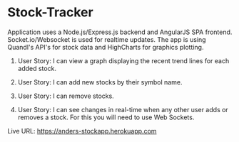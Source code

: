 # Stock-Tracker		

Application uses a Node.js/Express.js backend and AngularJS SPA frontend. Socket.io/Websocket is used for realtime updates. The app is using Quandl's API's for stock data and HighCharts for graphics plotting.

1. User Story: I can view a graph displaying the recent trend lines for each added stock.		

2. User Story: I can add new stocks by their symbol name.		

3. User Story: I can remove stocks.		

4. User Story: I can see changes in real-time when any other user adds or removes a stock. For this you will need to use Web Sockets.		

Live URL: https://anders-stockapp.herokuapp.com
